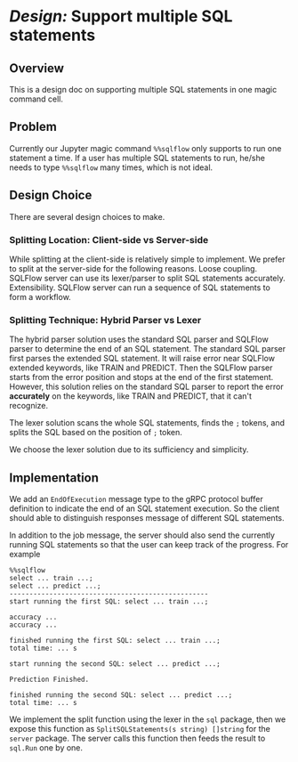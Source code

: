 # _Design:_ Support multiple SQL statements

## Overview

This is a design doc on supporting multiple SQL statements in one magic command cell.

## Problem

Currently our Jupyter magic command `%%sqlflow` only supports to run one statement a time. If a user has multiple SQL statements to run, he/she needs to type `%%sqlflow` many times, which is not ideal.

## Design Choice

There are several design choices to make.

### Splitting Location: Client-side vs Server-side

While splitting at the client-side is relatively simple to implement. We prefer to split at the server-side for the following reasons.
Loose coupling. SQLFlow server can use its lexer/parser to split SQL statements accurately. 
Extensibility. SQLFlow server can run a sequence of SQL statements to form a workflow.

### Splitting Technique: Hybrid Parser vs Lexer

The hybrid parser solution uses the standard SQL parser and SQLFlow parser to determine the end of an SQL statement. The standard SQL parser first parses the extended SQL statement. It will raise error near SQLFlow extended keywords, like TRAIN and PREDICT. Then the SQLFlow parser starts from the error position and stops at the end of the first statement. However, this solution relies on the standard SQL parser to report the error **accurately** on the keywords, like TRAIN and PREDICT, that it can't recognize.

The lexer solution scans the whole SQL statements, finds the `;` tokens, and splits the SQL based on the position of  `;` token.

We choose the lexer solution due to its sufficiency and simplicity.

## Implementation

We add an `EndOfExecution` message type to the gRPC protocol buffer definition to indicate the end of an SQL statement execution. So the client should able to distinguish responses message of different SQL statements.

In addition to the job message, the server should also send the currently running SQL statements so that the user can keep track of the progress. For example

```
%%sqlflow
select ... train ...;
select ... predict ...;
--------------------------------------------------
start running the first SQL: select ... train ...;

accuracy ...
accuracy ...

finished running the first SQL: select ... train ...;
total time: ... s

start running the second SQL: select ... predict ...;

Prediction Finished.

finished running the second SQL: select ... predict ...;
total time: ... s
```

We implement the split function using the lexer in the `sql` package, then we expose this function as `SplitSQLStatements(s string) []string` for the `server` package. The server calls this function then feeds the result to `sql.Run` one by one.
